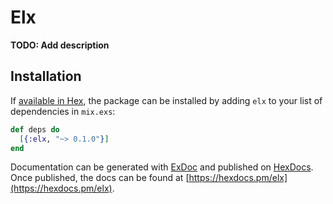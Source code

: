 # Elx

**TODO: Add description**

## Installation

If [available in Hex](https://hex.pm/docs/publish), the package can be installed
by adding `elx` to your list of dependencies in `mix.exs`:

```elixir
def deps do
  [{:elx, "~> 0.1.0"}]
end
```

Documentation can be generated with [ExDoc](https://github.com/elixir-lang/ex_doc)
and published on [HexDocs](https://hexdocs.pm). Once published, the docs can
be found at [https://hexdocs.pm/elx](https://hexdocs.pm/elx).

